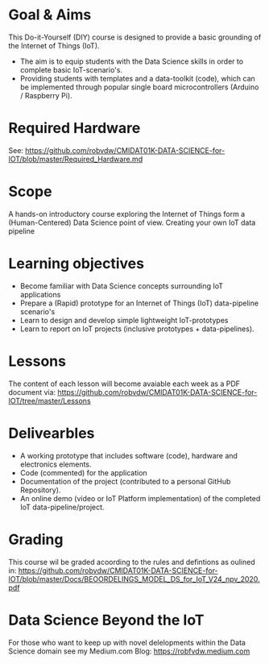 # Goal & Aims
This Do-it-Yourself (DIY) course is designed to provide a basic grounding of the Internet of Things (IoT).

* The aim is to equip students with the Data Science skills in order to complete basic IoT-scenario's. 
* Providing students with templates and a data-toolkit (code), which can be implemented through popular single board microcontrollers (Arduino / Raspberry Pi).

# Required Hardware
See: https://github.com/robvdw/CMIDAT01K-DATA-SCIENCE-for-IOT/blob/master/Required_Hardware.md

# Scope
A hands-on introductory course exploring the Internet of Things form a (Human-Centered) Data Science point of view.
Creating your own IoT data pipeline 

# Learning objectives
* Become familiar with Data Science concepts surrounding IoT applications
* Prepare a (Rapid) prototype for an Internet of Things (IoT) data-pipeline scenario's
* Learn to design and develop simple lightweight IoT-prototypes
* Learn to report on IoT projects (inclusive prototypes + data-pipelines).

# Lessons
The content of each lesson will become avaiable each week as a PDF document via: https://github.com/robvdw/CMIDAT01K-DATA-SCIENCE-for-IOT/tree/master/Lessons

# Delivearbles
* A working prototype that includes software (code), hardware and electronics elements.
* Code (commented) for the application
* Documentation of the project (contributed to a personal GitHub Repository).
* An online demo (video or IoT Platform implementation) of the completed IoT data-pipeline/project.

# Grading
This course wil be graded acoording to the rules and defintions as oulined in: https://github.com/robvdw/CMIDAT01K-DATA-SCIENCE-for-IOT/blob/master/Docs/BEOORDELINGS_MODEL_DS_for_IoT_V24_npv_2020.pdf

# Data Science Beyond the IoT
For those who want to keep up with novel delelopments within the Data Science domain see my Medium.com Blog: https://robfvdw.medium.com

